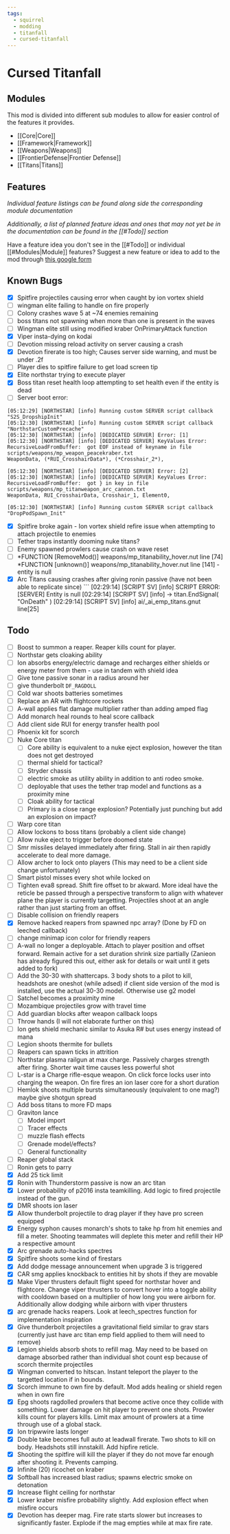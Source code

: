 ```yaml
---
tags:
  - squirrel
  - modding
  - titanfall
  - cursed-titanfall
---
```

# Cursed Titanfall
## Modules
This mod is divided into different sub modules to allow for easier control of the features it provides.
- [[Core|Core]]
- [[Framework|Framework]]
- [[Weapons|Weapons]]
- [[FrontierDefense|Frontier Defense]]
- [[Titans|Titans]]

## Features
*Individual feature listings can be found along side the corresponding module documentation*

*Additionally, a list of planned feature ideas and ones that may not yet be in the documentation can be found in the [[#Todo]] section*

Have a feature idea you don't see in the [[#Todo]] or individual [[#Modules|Module]] features? Suggest a new feature or idea to add to the mod through [this google form](https://forms.gle/2BXSoWrouU7uV8Hw6)
## Known Bugs
- [x] Spitfire projectiles causing error when caught by ion vortex shield
- [ ] wingman elite failing to handle on fire properly
- [ ] Colony crashes wave 5 at ~74 enemies remaining
- [ ] boss titans not spawning when more than one is present in the waves
- [ ] Wingman elite still using modified kraber OnPrimaryAttack function
- [x] Viper insta-dying on kodai
- [ ] Devotion missing reload activity on server causing a crash
- [x] Devotion firerate is too high; Causes server side warning, and must be under .2f
- [ ] Player dies to spitfire failure to get load screen tip
- [x] Elite northstar trying to execute player
- [x] Boss titan reset health loop attempting to set health even if the entity is dead
- [ ] Server boot error:
 ```
[05:12:29] [NORTHSTAR] [info] Running custom SERVER script callback "S2S_DropshipInit"
[05:12:30] [NORTHSTAR] [info] Running custom SERVER script callback "NorthstarCustomPrecache"
[05:12:30] [NORTHSTAR] [info] [DEDICATED SERVER] Error: [1]
[05:12:30] [NORTHSTAR] [info] [DEDICATED SERVER] KeyValues Error: RecursiveLoadFromBuffer:  got EOF instead of keyname in file scripts/weapons/mp_weapon_peacekraber.txt
WeaponData, (*RUI_CrosshairData*), (*Crosshair_2*),

[05:12:30] [NORTHSTAR] [info] [DEDICATED SERVER] Error: [2]
[05:12:30] [NORTHSTAR] [info] [DEDICATED SERVER] KeyValues Error: RecursiveLoadFromBuffer:  got } in key in file scripts/weapons/mp_titanweapon_arc_cannon.txt
WeaponData, RUI_CrosshairData, Crosshair_1, Element0,

[05:12:30] [NORTHSTAR] [info] Running custom SERVER script callback "DropPodSpawn_Init"
```
- [x] Spitfire broke again - Ion vortex shield refire issue when attempting to attach projectile to enemies
- [ ] Tether traps instantly dooming nuke titans?
- [ ] Enemy spawned prowlers cause crash on wave reset
- [ ] *FUNCTION [RemoveMod()] weapons/mp_titanability_hover.nut line [74]
*FUNCTION [unknown()] weapons/mp_titanability_hover.nut line [141] - entity is null
- [x] Arc Titans causing crashes after giving ronin passive (have not been able to replicate since)
      ```
    [02:29:14] [SCRIPT SV] [info] SCRIPT ERROR: [SERVER] Entity is null
	[02:29:14] [SCRIPT SV] [info]  -> titan.EndSignal( "OnDeath" )
	[02:29:14] [SCRIPT SV] [info] ai/_ai_emp_titans.gnut line[25]
## Todo
- [ ] Boost to summon a reaper. Reaper kills count for player.
- [ ] Northstar gets cloaking ability
- [ ] Ion absorbs energy/electric damage and recharges either shields or energy meter from them - use in tandem with shield idea
- [ ] Give tone passive sonar in a radius around her
- [ ] give thunderbolt `DF_RAGDOLL`
- [ ] Cold war shoots batteries sometimes
- [ ] Replace an AR with flightcore rockets
- [ ] A-wall applies flat damage multiplier rather than adding amped flag
- [ ] Add monarch heal rounds to heal score callback
- [ ] Add client side RUI for energy transfer health pool
- [ ] Phoenix kit for scorch
- [ ] Nuke Core titan
	- [ ] Core ability is equivalent to a nuke eject explosion, however the titan does not get destroyed
	- [ ] thermal shield for tactical?
	- [ ] Stryder chassis
	- [ ] electric smoke as utility ability in addition to anti rodeo smoke.
	- [ ] deployable that uses the tether trap model and functions as a proximity mine
	- [ ] Cloak ability for tactical
	- [ ] Primary is a close range explosion? Potentially just punching but add an explosion on impact?
- [ ] Warp core titan
- [ ] Allow lockons to boss titans (probably a client side change)
- [ ] Allow nuke eject to trigger before doomed state
- [ ] Smr missiles delayed immediately after firing. Stall in air then rapidly accelerate to deal more damage.
- [ ] Allow archer to lock onto players (This may need to be a client side change unfortunately)
- [ ] Smart pistol misses every shot while locked on
- [ ] Tighten eva8 spread. Shift fire offset to br akward. More ideal have the reticle be passed through a perspective transform to align with whatever plane the player is currently targetting. Projectiles shoot at an angle rather than just starting from an offset.
- [ ] Disable collision on friendly reapers
- [x] Remove hacked reapers from spawned npc array? (Done by FD on leeched callback)
- [ ] change minimap icon color for friendly reapers
- [ ] A-wall no longer a deployable. Attach to player position and offset forward. Remain active for a set duration shrink size partially (Zanieon has already figured this out, either ask for details or wait until it gets added to fork)
- [ ] Add the 30-30 with shattercaps. 3 body shots to a pilot to kill, headshots are oneshot (while adsed) if client side version of the mod is installed, use the actual 30-30 model. Otherwise use g2 model
- [ ] Satchel becomes a proximity mine
- [ ] Mozambique projectiles grow with travel time
- [ ] Add guardian blocks after weapon callback loops
- [ ] Throw hands (I will not elaborate further on this)
- [ ] Ion gets shield mechanic similar to Asuka R# but uses energy instead of mana
- [ ] Legion shoots thermite for bullets
- [ ] Reapers can spawn ticks in attrition
- [ ] Northstar plasma railgun at max charge. Passively charges strength after firing. Shorter wait time causes less powerful shot
- [ ] L-star is a Charge rifle-esque weapon. On click force locks user into charging the weapon. On fire fires an ion laser core for a short duration
- [ ] Hemlok shoots multiple bursts simultaneously (equivalent to one mag?) maybe give shotgun spread
- [ ] Add boss titans to more FD maps
- [ ] Graviton lance
	- [ ] Model import
	- [ ] Tracer effects
	- [ ] muzzle flash effects
	- [ ] Grenade model/effects?
	- [ ] General functionality
- [ ] Reaper global stack
- [ ] Ronin gets to parry
- [x] Add 25 tick limit
- [x] Ronin with Thunderstorm passive is now an arc titan
- [x] Lower probability of p2016 insta teamkilling. Add logic to fired projectile instead of the gun.
- [x] DMR shoots ion laser
- [x] Allow thunderbolt projectile to drag player if they have pro screen equipped
- [x] Energy syphon causes monarch's shots to take hp from hit enemies and fill a meter. Shooting teammates will deplete this meter and refill their HP a respective amount
- [x] Arc grenade auto-hacks spectres
- [x] Spitfire shoots some kind of firestars
- [x] Add dodge message announcement when upgrade 3 is triggered
- [x] CAR smg applies knockback to entities hit by shots if they are movable
- [x] Make Viper thrusters default flight speed for northstar hover and flightcore. Change viper thrusters to convert hover into a toggle ability with cooldown based on a multiplier of how long you were airborn for. Additionally allow dodging while airborn with viper thrusters
- [x] arc grenade hacks reapers. Look at leech_spectres function for implementation inspiration
- [x] Give thunderbolt projectiles a gravitational field similar to grav stars (currently just have arc titan emp field applied to them will need to remove)
- [x] Legion shields absorb shots to refill mag. May need to be based on damage absorbed rather than individual shot count esp because of scorch thermite projectiles
- [X] Wingman converted to hitscan. Instant teleport the player to the targetted location if in bounds.
- [X] Scorch immune to own fire by default. Mod adds healing or shield regen when in own fire
- [X] Epg shoots ragdolled prowlers that become active once they collide with something. Lower damage on hit player to prevent one shots. Prowler kills count for players kills. Limit max amount of prowlers at a time through use of a global stack.
- [X] Ion tripwwire lasts longer
- [X] Double take becomes full auto at leadwall firerate. Two shots to kill on body. Headshots still innstakill. Add hipfire reticle.
- [X] Shooting the spitfire will kill the player if they do not move far enough after shooting it. Prevents camping.
- [X] Infinite (20) ricochet on kraber
- [X] Softball has increased blast radius; spawns electric smoke on detonation
- [x] Increase flight ceiling for northstar
- [X] Lower kraber misfire probability slightly. Add explosion effect when misfire occurs
- [X] Devotion has deeper mag. Fire rate starts slower but increases to significantly faster. Explode if the mag empties while at max fire rate.